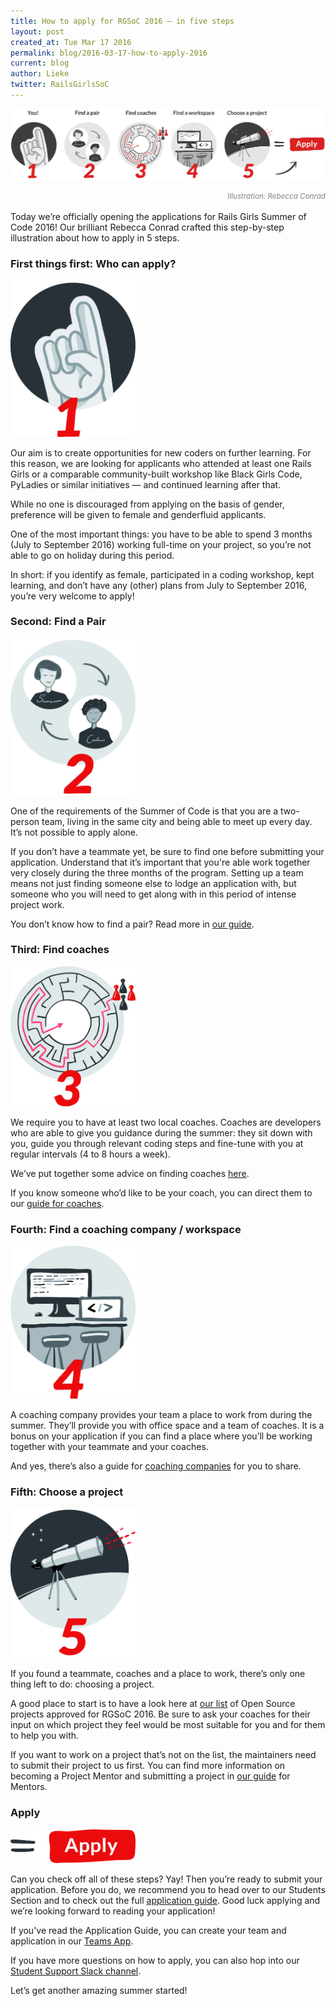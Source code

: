 ```yaml
---
title: How to apply for RGSoC 2016 — in five steps
layout: post
created_at: Tue Mar 17 2016
permalink: blog/2016-03-17-how-to-apply-2016
current: blog
author: Lieke
twitter: RailsGirlsSoC
---
```


![](/img/blog/2016/howtoapply_2016.png)

<div style="text-align:right"><font color="grey"><small><i>Illustration: Rebecca Conrad</i></small></font></small></div>
<br>
Today we’re officially opening the applications for Rails Girls Summer of Code 2016! Our brilliant Rebecca Conrad crafted this step-by-step illustration about how to apply in 5 steps.

### First things first: Who can apply?

<img src="/img/blog/2016/you.jpg" style="width:200px">

Our aim is to create opportunities for new coders on further learning. For this reason, we are looking for applicants who attended at least one Rails Girls or a comparable community-built workshop like Black Girls Code, PyLadies or similar initiatives — and continued learning after that.

While no one is discouraged from applying on the basis of gender, preference will be given to female and genderfluid applicants.

One of the most important things: you have to be able to  spend 3 months (July to September 2016) working full-time on your project, so you’re not able to go on holiday during this period.

In short: if you identify as female, participated in a coding workshop, kept learning, and don’t have any (other) plans from July to September 2016, you’re very welcome to apply!

### Second: Find a Pair

<img src="/img/blog/2016/pair.jpg" style="width:200px">

One of the requirements of the Summer of Code is that you are a two-person team, living in the same city and being able to meet up every day. It’s not possible to apply alone.

If you don’t have a teammate yet, be sure to find one before submitting your application. Understand that it’s important that you're able work together very closely during the three months of the program. Setting up a team means not just finding someone else to lodge an application with, but someone who you will need to get along with in this period of intense project work.

You don’t know how to find a pair? Read more in [our guide](http://railsgirlssummerofcode.org/students/finding-your-team/).

### Third: Find coaches

<img src="/img/blog/2016/coaches.jpg" style="width:200px">

We require you to have at least two local coaches. Coaches are developers who are able to give you guidance during the summer: they sit down with you, guide you through relevant coding steps and fine-tune with you at regular intervals (4 to 8 hours a week).

We’ve put together some advice on finding coaches [here](http://railsgirlssummerofcode.org/students/finding-your-team/).

If you know someone who’d like to be your coach, you can direct them to our [guide for coaches](http://railsgirlssummerofcode.org/guide/coaching/).

### Fourth: Find a coaching company / workspace

<img src="/img/blog/2016/workspace.jpg" style="width:200px">

A coaching company provides your team a place to work from during the summer. They’ll provide you with office space and a team of coaches. It is a bonus on your application if you can find a place where you’ll be working together with your teammate and your coaches.

And yes, there’s also a guide for [coaching companies](http://railsgirlssummerofcode.org/guide/coaching-company/) for you to share.

### Fifth: Choose a project

<img src="/img/blog/2016/project.jpg" style="width:200px">

If you found a teammate, coaches and a place to work, there’s only one thing left to do: choosing a project.

A good place to start is to have a look here at [our list](https://teams.railsgirlssummerofcode.org/projects) of Open Source projects approved for RGSoC 2016. Be sure to ask your coaches for their input on which project they feel would be most suitable for you and for them to help you with.

If you want to work on a project that’s not on the list, the maintainers need to submit their project to us first. You can find more information on becoming a Project Mentor and submitting a project in [our guide](http://railsgirlssummerofcode.org/guide/projects/) for Mentors.

### Apply

<img src="/img/blog/2016/apply.jpg" style="width:200px">

Can you check off all of these steps? Yay! Then you’re ready to submit your application. Before you do, we recommend you to head over to our Students Section and to check out the full [application guide](http://railsgirlssummerofcode.org/students/application/). Good luck applying and we’re looking forward to reading your application!

If you've read the Application Guide, you can create your team and application in our [Teams App](https://teams.railsgirlssummerofcode.org/). 

If you have more questions on how to apply, you can also hop into our [Student Support Slack channel](https://rgsoc-student-application.herokuapp.com/).

Let’s get another amazing summer started!
